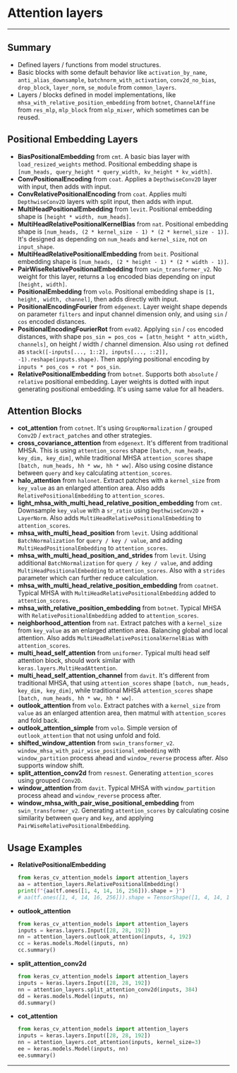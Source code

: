 # Attention layers
***

## Summary
  - Defined layers / functions from model structures.
  - Basic blocks with some default behavior like `activation_by_name`, `anti_alias_downsample`, `batchnorm_with_activation`, `conv2d_no_bias`, `drop_block`, `layer_norm`, `se_module` from `common_layers`.
  - Layers / blocks defined in model implementations, like `mhsa_with_relative_position_embedding` from `botnet`, `ChannelAffine` from `res_mlp`, `mlp_block` from `mlp_mixer`, which sometimes can be reused.
## Positional Embedding Layers
  - **BiasPositionalEmbedding** from `cmt`. A basic bias layer with `load_resized_weights` method. Positional embedding shape is `[num_heads, query_height * query_width, kv_height * kv_width]`.
  - **ConvPositionalEncoding** from `coat`. Applies a `DepthwiseConv2D` layer with input, then adds with input.
  - **ConvRelativePositionalEncoding** from `coat`. Applies multi `DepthwiseConv2D` layers with split input, then adds with input.
  - **MultiHeadPositionalEmbedding** from `levit`. Positional embedding shape is `[height * width, num_heads]`.
  - **MultiHeadRelativePositionalKernelBias** from `nat`. Positional embedding shape is `[num_heads, (2 * kernel_size - 1) * (2 * kernel_size - 1)]`. It's designed as depending on `num_heads` and `kernel_size`, not on `input_shape`.
  - **MultiHeadRelativePositionalEmbedding** from `beit`. Positional embedding shape is `[num_heads, (2 * height - 1) * (2 * width - 1)]`.
  - **PairWiseRelativePositionalEmbedding** from `swin_transformer_v2`. No weight for this layer, returns a `log` encoded bias depending on input `[height, width]`.
  - **PositionalEmbedding** from `volo`. Positional embedding shape is `[1, height, width, channel]`, then adds directly with input.
  - **PositionalEncodingFourier** from `edgenext`. Layer weight shape depends on parameter `filters` and input channel dimension only, and using `sin` / `cos` encoded distances.
  - **PositionalEncodingFourierRot** from `eva02`. Applying `sin` / `cos` encoded distances, with shape `pos_sin = pos_cos = [attn_height * attn_width, channels]`, on height / width / channel dimension. Also using `rot` defined as `stack([-inputs[..., 1::2], inputs[..., ::2]], -1).reshape(inputs.shape)`. Then applying positional encoding by `inputs * pos_cos + rot * pos_sin`.
  - **RelativePositionalEmbedding** from `botnet`. Supports both `absolute` / `relative` positional embedding. Layer weights is dotted with input generating positional embedding. It's using same value for all headers.
## Attention Blocks
  - **cot_attention** from `cotnet`. It's using `GroupNormalization` / grouped `Conv2D` / `extract_patches` and other strategies.
  - **cross_covariance_attention** from `edgenext`. It's different from traditional MHSA. This is using `attention_scores` shape `[batch, num_heads, key_dim, key_dim]`, while traditional MHSA `attention_scores` shape `[batch, num_heads, hh * ww, hh * ww]`. Also using cosine distance between `query` and `key` calculating `attention_scores`.
  - **halo_attention** from `halonet`. Extract patches with a `kernel_size` from `key_value` as an enlarged attention area. Also adds `RelativePositionalEmbedding` to `attention_scores`.
  - **light_mhsa_with_multi_head_relative_position_embedding** from `cmt`. Downsample `key_value` with a `sr_ratio` using `DepthwiseConv2D` + `LayerNorm`. Also adds `MultiHeadRelativePositionalEmbedding` to `attention_scores`.
  - **mhsa_with_multi_head_position** from `levit`. Using additional `BatchNormalization` for `query / key / value`, and adding `MultiHeadPositionalEmbedding` to `attention_scores`.
  - **mhsa_with_multi_head_position_and_strides** from `levit`. Using additional `BatchNormalization` for `query / key / value`, and adding `MultiHeadPositionalEmbedding` to `attention_scores`. Also with a `strides` parameter which can further reduce calculation.
  - **mhsa_with_multi_head_relative_position_embedding** from `coatnet`. Typical MHSA with `MultiHeadRelativePositionalEmbedding` added to `attention_scores`.
  - **mhsa_with_relative_position_embedding** from `botnet`. Typical MHSA with `RelativePositionalEmbedding` added to `attention_scores`.
  - **neighborhood_attention** from `nat`. Extract patches with a `kernel_size` from `key_value` as an enlarged attention area. Balancing global and local attention. Also adds `MultiHeadRelativePositionalKernelBias` with `attention_scores`.
  - **multi_head_self_attention** from `uniformer`. Typical multi head self attention block, should work similar with `keras.layers.MultiHeadAttention`.
  - **multi_head_self_attention_channel** from `davit`. It's different from traditional MHSA, that using `attention_scores` shape `[batch, num_heads, key_dim, key_dim]`, while traditional MHSA `attention_scores` shape `[batch, num_heads, hh * ww, hh * ww]`.
  - **outlook_attention** from `volo`. Extract patches with a `kernel_size` from `value` as an enlarged attention area, then matmul with `attention_scores` and fold back.
  - **outlook_attention_simple** from `volo`. Simple version of `outlook_attention` that not using unfold and fold.
  - **shifted_window_attention** from `swin_transformer_v2`. `window_mhsa_with_pair_wise_positional_embedding` with `window_partition` process ahead and `window_reverse` process after. Also supports window shift.
  - **split_attention_conv2d** from `resnest`. Generating `attention_scores` using grouped `Conv2D`.
  - **window_attention** from `davit`. Typical MHSA with `window_partition` process ahead and `window_reverse` process after.
  - **window_mhsa_with_pair_wise_positional_embedding** from `swin_transformer_v2`. Generating `attention_scores` by calculating cosine similarity between `query` and `key`, and applying `PairWiseRelativePositionalEmbedding`.
## Usage Examples
  - **RelativePositionalEmbedding**
    ```py
    from keras_cv_attention_models import attention_layers
    aa = attention_layers.RelativePositionalEmbedding()
    print(f"{aa(tf.ones([1, 4, 14, 16, 256])).shape = }")
    # aa(tf.ones([1, 4, 14, 16, 256])).shape = TensorShape([1, 4, 14, 16, 14, 16])
    ```
  - **outlook_attention**
    ```py
    from keras_cv_attention_models import attention_layers
    inputs = keras.layers.Input([28, 28, 192])
    nn = attention_layers.outlook_attention(inputs, 4, 192)
    cc = keras.models.Model(inputs, nn)
    cc.summary()
    ```
  - **split_attention_conv2d**
    ```py
    from keras_cv_attention_models import attention_layers
    inputs = keras.layers.Input([28, 28, 192])
    nn = attention_layers.split_attention_conv2d(inputs, 384)
    dd = keras.models.Model(inputs, nn)
    dd.summary()
    ```
  - **cot_attention**
    ```py
    from keras_cv_attention_models import attention_layers
    inputs = keras.layers.Input([28, 28, 192])
    nn = attention_layers.cot_attention(inputs, kernel_size=3)
    ee = keras.models.Model(inputs, nn)
    ee.summary()
    ```
***
